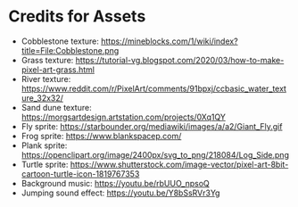 # Credits for Assets
- Cobblestone texture: https://mineblocks.com/1/wiki/index?title=File:Cobblestone.png
- Grass texture: https://tutorial-vg.blogspot.com/2020/03/how-to-make-pixel-art-grass.html
- River texture: https://www.reddit.com/r/PixelArt/comments/91bpxj/ccbasic_water_texture_32x32/
- Sand dune texture: https://morgsartdesign.artstation.com/projects/0Xq1QY
- Fly sprite: https://starbounder.org/mediawiki/images/a/a2/Giant_Fly.gif
- Frog sprite: https://www.blankspacep.com/
- Plank sprite: https://openclipart.org/image/2400px/svg_to_png/218084/Log_Side.png
- Turtle sprite: https://www.shutterstock.com/image-vector/pixel-art-8bit-cartoon-turtle-icon-1819767353
- Background music: https://youtu.be/rbUUO_npsoQ
- Jumping sound effect: https://youtu.be/Y8bSsRVr3Yg